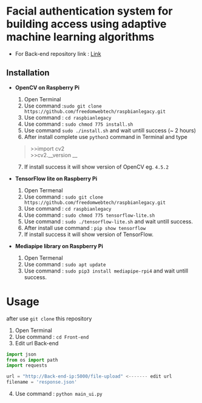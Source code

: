 
# Facial authentication system for building access using adaptive machine learning algorithms #

- For Back-end repository link : [Link](https://github.com/protonnote/backend-graduate-project.git)

## Installation 
- **OpenCV on Raspberry Pi**
    1. Open Terminal
    2. Use command :``sudo git clone https://github.com/freedomwebtech/raspbianlegacy.git 
   ``
    3. Use command : ``cd raspbianlegacy``
    4. Use command : `` sudo chmod 775 install.sh ``
    5. Use command `` sudo ./install.sh `` and wait untill success (~ 2 hours)
    6. After install complete use `` python3 `` command in Terminal and type
    >  \>>import cv2 \
    > \>>cv2.__version __
    7. If install success it will show version of OpenCV eg. ``4.5.2``

- **TensorFlow lite on Raspberry Pi**
    1. Open Termenal
    2. Use command : ``sudo git clone https://github.com/freedomwebtech/raspbianlegacy.git ``
    3. Use command : `` cd raspbianlegacy ``
    4. Use command : `` sudo chmod 775 tensorflow-lite.sh ``
    5. Use command : `` sudo ./tensorflow-lite.sh `` and wait untill success.
    6. After install use command : `` pip show tensorflow ``
    7. If install success it will show version of TensorFlow.

- **Mediapipe library on Raspberry Pi**
    1. Open Termenal
    2. Use command : `` sudo apt update ``
    3. Use command : `` sudo pip3 install mediapipe-rpi4 `` and wait untill success.

# Usage
after use `` git clone `` this repository
1. Open Terminal
2. Use command : `` cd Front-end ``
3. Edit url Back-end
```python
import json
from os import path
import requests

url = "http://Back-end-ip:5000/file-upload" <------- edit url
filename = 'response.json'

```
4. Use command : `` python main_ui.py ``